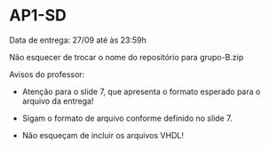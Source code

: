 # AP1-SD

Data de entrega: 27/09 até às 23:59h

Não esquecer de trocar o nome do repositório para grupo-B.zip

Avisos do professor:

- Atenção para o slide 7, que apresenta o formato esperado para o arquivo da entrega! 

- Sigam o formato de arquivo conforme definido no slide 7. 

- Não esqueçam de incluir os arquivos VHDL!


